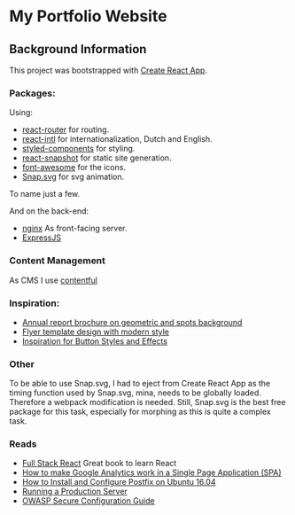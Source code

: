 # My Portfolio Website

## Background Information

This project was bootstrapped with [Create React App](https://github.com/facebookincubator/create-react-app).

### Packages:

Using:

- [react-router](https://github.com/ReactTraining/react-router/tree/master/packages/react-router-dom) for routing.
- [react-intl](https://github.com/yahoo/react-intl) for internationalization, Dutch and English.
- [styled-components](https://www.styled-components.com/) for styling.
- [react-snapshot](https://github.com/geelen/react-snapshot) for static site generation.
- [font-awesome](http://fontawesome.io/) for the icons.
- [Snap.svg](http://snapsvg.io/) for svg animation.

To name just a few.

And on the back-end:

- [nginx](https://nginx.org/) As front-facing server.
- [ExpressJS](https://expressjs.com/)

### Content Management

As CMS I use [contentful](https://www.contentful.com/)

### Inspiration:

- [Annual report brochure on geometric and spots background](http://all-free-download.com/free-vector/download/annual-report-brochure-on-geometric-and-spots-background_6823285.html)
- [Flyer template design with modern style](http://all-free-download.com/free-vector/download/flyer_template_design_with_modern_style_6824365.html)
- [Inspiration for Button Styles and Effects](https://tympanus.net/codrops/2015/02/26/inspiration-button-styles-effects/)

### Other

To be able to use Snap.svg, I had to eject from Create React App as the timing function used by Snap.svg, mina, needs to
 be globally loaded. Therefore a webpack modification is needed.
Still, Snap.svg is the best free package for this task, especially for morphing as this is quite a complex task.

### Reads

- [Full Stack React](https://www.fullstackreact.com/) Great book to learn React
- [How to make Google Analytics work in a Single Page Application (SPA)](http://tech.webinterpret.com/how-to-make-google-analytics-work-in-a-single-page-application-spa/)
- [How to Install and Configure Postfix on Ubuntu 16.04](https://poweruphosting.com/blog/how-to-install-and-configure-postfix-on-ubuntu-16-04-2/)
- [Running a Production Server](https://react-server.io/docs/guides/production)
- [OWASP Secure Configuration Guide](https://www.owasp.org/index.php/SCG_WS_nginx)

